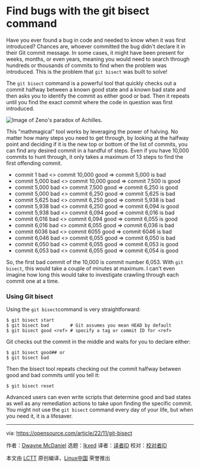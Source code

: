 [#]: subject: "Find bugs with the git bisect command"
[#]: via: "https://opensource.com/article/22/11/git-bisect"
[#]: author: "Dwayne McDaniel https://opensource.com/users/dwaynemcdaniel"
[#]: collector: "lkxed"
[#]: translator: " "
[#]: reviewer: " "
[#]: publisher: " "
[#]: url: " "

Find bugs with the git bisect command
======

Have you ever found a bug in code and needed to know when it was first introduced? Chances are, whoever committed the bug didn't declare it in their Git commit message. In some cases, it might have been present for weeks, months, or even years, meaning you would need to search through hundreds or thousands of commits to find when the problem was introduced. This is the problem that `git bisect` was built to solve!

The `git bisect` command is a powerful tool that quickly checks out a commit halfway between a known good state and a known bad state and then asks you to identify the commit as either good or bad. Then it repeats until you find the exact commit where the code in question was first introduced.

![Image of Zeno's paradox of Achilles.][1]

This "mathmagical" tool works by leveraging the power of halving. No matter how many steps you need to get through, by looking at the halfway point and deciding if it is the new top or bottom of the list of commits, you can find any desired commit in a handful of steps. Even if you have 10,000 commits to hunt through, it only takes a maximum of 13 steps to find the first offending commit.

- commit 1 bad <> commit 10,000 good => commit 5,000 is bad
- commit 5,000 bad <> commit 10,000 good => commit 7,500 is good
- commit 5,000 bad <> commit 7,500 good => commit 6,250 is good
- commit 5,000 bad <> commit 6,250 good => commit 5,625 is bad
- commit 5,625 bad <> commit 6,250 good => commit 5,938 is bad
- commit 5,938 bad <> commit 6,250 good => commit 6,094 is good
- commit 5,938 bad <> commit 6,094 good => commit 6,016 is bad
- commit 6,016 bad <> commit 6,094 good => commit 6,055 is good
- commit 6,016 bad <> commit 6,055 good => commit 6,036 is bad
- commit 6036 bad <> commit 6055 good => commit 6046 is bad
- commit 6,046 bad <> commit 6,055 good => commit 6,050 is bad
- commit 6,050 bad <> commit 6,055 good => commit 6,053 is good
- commit 6,053 bad <> commit 6,055 good => commit 6,054 is good

So, the first bad commit of the 10,000 is commit number 6,053. With `git bisect`, this would take a couple of minutes at maximum. I can't even imagine how long this would take to investigate crawling through each commit one at a time.

### Using Git bisect

Using the `git bisect`command is very straightforward:

```
$ git bisect start
$ git bisect bad        # Git assumes you mean HEAD by default
$ git bisect good <ref> # specify a tag or commit ID for <ref>
```

Git checks out the commit in the middle and waits for you to declare either:

```
$ git bisect good## or
$ git bisect bad
```

Then the bisect tool repeats checking out the commit halfway between good and bad commits until you tell it:

```
$ git bisect reset
```

Advanced users can even write scripts that determine good and bad states as well as any remediation actions to take upon finding the specific commit. You might not use the `git bisect` command every day of your life, but when you need it, it is a lifesaver.

--------------------------------------------------------------------------------

via: https://opensource.com/article/22/11/git-bisect

作者：[Dwayne McDaniel][a]
选题：[lkxed][b]
译者：[译者ID](https://github.com/译者ID)
校对：[校对者ID](https://github.com/校对者ID)

本文由 [LCTT](https://github.com/LCTT/TranslateProject) 原创编译，[Linux中国](https://linux.cn/) 荣誉推出

[a]: https://opensource.com/users/dwaynemcdaniel
[b]: https://github.com/lkxed
[1]: https://opensource.com/sites/default/files/2022-11/beyondgit.paradox.png
